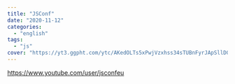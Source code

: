 ```yaml
---
title: "JSConf"
date: "2020-11-12"
categories:
  - "english"
tags:
  - "js"
cover: "https://yt3.ggpht.com/ytc/AKedOLTs5xPwjVzxhss34sTUBnFyrJApSllD0pa3oQaOhw=s88-c-k-c0x00ffffff-no-rj"
---
```


https://www.youtube.com/user/jsconfeu

